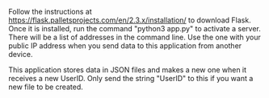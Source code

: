Follow the instructions at https://flask.palletsprojects.com/en/2.3.x/installation/ to download Flask. Once it is installed, run the command "python3 app.py" to activate a server. There will be a list of addresses in the command line. Use the one with your public IP address when you send data to this application from another device.

This application stores data in JSON files and makes a new one when it receives a new UserID. Only send the string "UserID" to this if you want a new file to be created.
